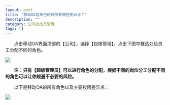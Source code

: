 ```yaml
---
layout: post
title: "移动OA各角色的权限有哪些差异点？"
description: ""
category: 公司及成员管理
tags: []
---
```

&#160; &#160; &#160; &#160;点击移动OA界面顶部的【公司】，选择【权限管理】，点击下图中框选处给员工分配不同的角色。

![](../../../oahelps_img/quanxian_1.png)

&#160; &#160; &#160; &#160;**注：只有【超级管理员】可以进行角色的分配，根据不同的岗位分工分配不同的角色可以让你规避不必要的风险。**

&#160; &#160; &#160; &#160;以下是移动OA的所有角色以及主要权限差异点：

![](../../../oahelps_img/quanxian_2.png)